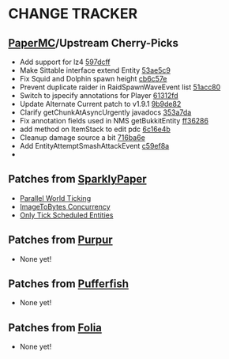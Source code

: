# CHANGE TRACKER

## [PaperMC](https://github.com/PaperMC/Paper)/Upstream Cherry-Picks
- Add support for lz4 [597dcff](https://github.com/Ifiht/Aincrad/commit/597dcfffb9444f2c43a508a216e6f5d5eb712c04)
- Make Sittable interface extend Entity [53ae5c9](https://github.com/Ifiht/Aincrad/commit/53ae5c95b71d6621bfd4b53c6792bb90652e1e9e)
- Fix Squid and Dolphin spawn height [cb6c57e](https://github.com/Ifiht/Aincrad/commit/cb6c57e0f8324e07090598e5117c37574c3dd014)
- Prevent duplicate raider in RaidSpawnWaveEvent list [51acc80](https://github.com/Ifiht/Aincrad/commit/51acc802b85ba2da9583b06a0e29405905f23722)
- Switch to jspecify annotations for Player [61312fd](https://github.com/Ifiht/Aincrad/commit/61312fdb592766e3662c50a60ee23f55da6aac3e)
- Update Alternate Current patch to v1.9.1 [9b9de82](https://github.com/Ifiht/Aincrad/commit/9b9de827065e63eb6262bd6c6ef905246df2811a)
- Clarify getChunkAtAsyncUrgently javadocs [353a7da](https://github.com/Ifiht/Aincrad/commit/353a7da08dd1bfc169cb88d01c8f04366f663d8f)
- Fix annotation fields used in NMS getBukkitEntity [ff36286](https://github.com/Ifiht/Aincrad/commit/ff3628638c99974628e1f10d5ff8e4487ded1734)
- add method on ItemStack to edit pdc [6c16e4b](https://github.com/Ifiht/Aincrad/commit/6c16e4beb4dcfcecc90ee8948c0f908086d14bc7)
- Cleanup damage source a bit [716ba6e](https://github.com/Ifiht/Aincrad/commit/716ba6e72afa970f1cab70696d8da066d7dbb029)
- Add EntityAttemptSmashAttackEvent [c59ef8a](https://github.com/Ifiht/Aincrad/commit/c59ef8a03b7088ba5884c9a7622b9c690f6ffdd9)
- 

## Patches from [SparklyPaper](https://github.com/SparklyPower/SparklyPaper)
- [Parallel World Ticking](https://github.com/SparklyPower/SparklyPaper/blob/ver/1.21.4/sparklypaper-server/paper-patches/features/0009-Parallel-world-ticking.patch)
- [ImageToBytes Concurrency](https://github.com/SparklyPower/SparklyPaper/blob/ver/1.21.4/sparklypaper-server/paper-patches/features/0003-Fix-concurrency-issues-when-using-imageToBytes.patch)
- [Only Tick Scheduled Entities](https://github.com/SparklyPower/SparklyPaper/blob/ver/1.21.4/sparklypaper-server/paper-patches/features/0004-Skip-EntityScheduler-s-executeTick-checks-if-there-i.patch)

## Patches from [Purpur](https://github.com/PurpurMC/Purpur)
- None yet!

## Patches from [Pufferfish](https://github.com/pufferfish-gg/Pufferfish)
- None yet!

## Patches from [Folia](https://github.com/PaperMC/Folia)
- None yet!
